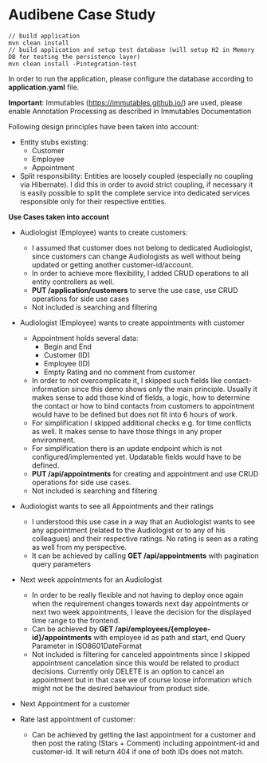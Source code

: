 Audibene Case Study
===================

```
// build application
mvn clean install
// build application and setup test database (will setup H2 in Memory DB for testing the persistence layer)
mvn clean install -Pintegration-test
```
In order to run the application, please configure the database according to **application.yaml** file. 

**Important**: Immutables (https://immutables.github.io/) are used, please enable Annotation Processing as described in Immutables Documentation 

Following design principles have been taken into account:

 - Entity stubs existing:
	 - Customer
	 - Employee
	 - Appointment
 - Split responsibility: Entities are loosely coupled (especially no coupling via Hibernate). I did this in order to avoid strict coupling, if necessary it is easily possible to split the complete service into dedicated services responsible only for their respective entities. 

**Use Cases taken into account**

 - Audiologist (Employee) wants to create customers:
	 - I assumed that customer does not belong to dedicated Audiologist, since customers can change Audiologists as well without being updated or getting another customer-id/account.
	 - In order to achieve more flexibility, I added CRUD operations to all entity controllers as well. 
	 - **PUT /application/customers** to serve the use case, use CRUD operations for side use cases
	 - Not included is searching and filtering

 - Audiologist (Employee) wants to create appointments with customer
	 - Appointment holds several data: 
		 - Begin and End
		 - Customer (ID)
		 - Employee (ID)
		 - Empty Rating and no comment from customer
	 - In order to not overcomplicate it, I skipped such fields like contact-information since this demo shows only the main principle. Usually it makes sense to add those kind of fields, a logic, how to determine the contact or how to bind contacts from customers to appointment would have to be defined but does not fit into 6 hours of work. 
	 - For simplification I skipped additional checks e.g. for time conflicts as well. It makes sense to have those things in any proper environment. 
	 - For simplification there is an update endpoint which is not configured/implemented yet. Updatable fields would have to be defined.  
	 - **PUT /api/appointments** for creating and appointment and use CRUD operations for side use cases. 
	 - Not included is searching and filtering

 - Audiologist wants to see all Appointments and their ratings
	 - I understood this use case in a way that an Audiologist wants to see any appointment (related to the Audiologist or to any of his colleagues) and their respective ratings. No rating is seen as a rating as well from my perspective. 
	 - It can be achieved by calling **GET /api/appointments** with pagination query parameters 

 - Next week appointments for an Audiologist
	 - In order to be really flexible and not having to deploy once again when the requirement changes towards next day appointments or next two week appointments, I leave the decision for the displayed time range to the frontend. 
	 - Can be achieved by **GET /api/employees/{employee-id}/appointments** with employee id as path and start, end Query Parameter in ISO8601DateFormat 
	 - Not included is filtering for canceled appointments since I skipped appointment cancelation since this would be related to product decisions. Currently only DELETE is an option to cancel an appointment but in that case we of course loose information which might not be the desired behaviour from product side. 
 - Next Appointment for a customer
 - Rate last appointment of customer:
    - Can be achieved by getting the last appointment for a customer and then post the rating (Stars + Comment) including appointment-id and customer-id. It will return 404 if one of both IDs does not match. 
